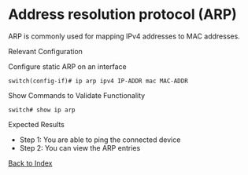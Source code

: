 # Address resolution protocol (ARP)

ARP is commonly used for mapping IPv4 addresses to MAC addresses.

Relevant Configuration

Configure static ARP on an interface

```
switch(config-if)# ip arp ipv4 IP-ADDR mac MAC-ADDR
```

Show Commands to Validate Functionality

```
switch# show ip arp
```

Expected Results

* Step 1: You are able to ping the connected device
* Step 2: You can view the ARP entries

[Back to Index](index.md)